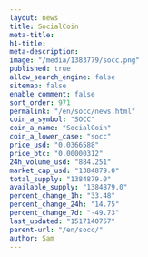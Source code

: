 ```yaml
---
layout: news
title: SocialCoin
meta-title: 
h1-title: 
meta-description: 
image: "/media/1383779/socc.png"
published: true
allow_search_engine: false
sitemap: false
enable_comment: false
sort_order: 971
permalink: "/en/socc/news.html"
coin_a_symbol: "SOCC"
coin_a_name: "SocialCoin"
coin_a_lower_case: "socc"
price_usd: "0.0366588"
price_btc: "0.00000312"
24h_volume_usd: "884.251"
market_cap_usd: "1384879.0"
total_supply: "1384879.0"
available_supply: "1384879.0"
percent_change_1h: "33.48"
percent_change_24h: "14.75"
percent_change_7d: "-49.73"
last_updated: "1517140757"
parent-url: "/en/socc/"
author: Sam
---
```


